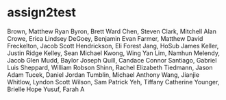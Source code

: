 # assign2test

Brown, Matthew Ryan
Byron, Brett Ward
Chen, Steven
Clark, Mitchell Alan
Crowe, Erica Lindsey
DeGoey, Benjamin Evan
Farmer, Matthew David
Freckelton, Jacob Scott
Hendrickson, Eli Forest
Jang, HoSub James
Keller, Justin Ridge
Kelley, Sean Michael
Kwong, Wing Yan
Lim, Namhun
Melendy, Jacob Glen
Mudd, Baylor Joseph
Quill, Candace Connor
Santiago, Gabriel Luis
Sheppard, William Robson
Shinn, Rachel Elizabeth
Tiedmann, Jason Adam
Tucek, Daniel Jordan
Tumblin, Michael Anthony
Wang, Jianjie
Whitlow, Lyndon Scott
Wilson, Sam Patrick
Yeh, Tiffany Catherine
Younger, Brielle Hope
Yusuf, Farah A
